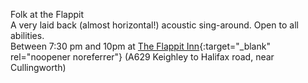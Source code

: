 <span class="activity">Folk at the Flappit</span><br>
A very laid back (almost horizontal!)  acoustic sing-around. Open to all abilities.<br>
Between 7:30 pm and 10pm at [The Flappit Inn](https://theflappit.com/){:target="_blank" rel="noopener noreferrer"} (A629 Keighley to Halifax road, near Cullingworth)